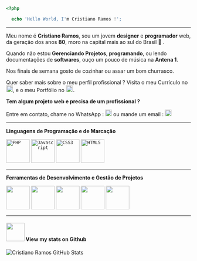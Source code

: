 ```php
<?php

  echo 'Hello World, I'm Cristiano Ramos !';

```
---- 

Meu nome é **Cristiano Ramos**, sou um jovem **designer** e **programador** web, da geração dos anos **80**, moro na capital mais ao sul do Brasil 💚 .

Quando não estou **Gerenciando Projetos**, **programando**,  ou lendo documentações de **softwares**, ouço um pouco de música na **Antena 1**. 

Nos finais de semana gosto de cozinhar ou assar um bom churrasco. 

Quer saber mais sobre o meu perfil profissional ? Visita o meu Currículo no <code><a target="_blank" href="https://www.linkedin.com/in/csramos/"><img height="18" src="https://raw.githubusercontent.com/FortAwesome/Font-Awesome/master/svgs/brands/linkedin.svg" title="Meu Currículo no Linkedin"></a></code>, e o meu Portfólio no <code><a target="_blank" href="https://www.behance.net/CSR4mos"><img height="18" src="https://github.com/FortAwesome/Font-Awesome/blob/master/svgs/brands/behance.svg" title="Meu Perfil no Behance"></a>.</code>  

**Tem algum projeto web e precisa de um profissional ?**  

Entre em contato, chame no WhatsApp : <code><a href="https://wa.me/5551998866296?text=Ol&aacute;,&nbsp;tenho&nbsp;um&nbsp;projeto&nbsp;web&nbsp;e&nbsp;estou&nbsp;interessado(a)&nbsp;nos&nbsp;seus&nbsp;servi&ccedil;os" title="Chame no Whatsapp"><img height="18" src="https://raw.githubusercontent.com/FortAwesome/Font-Awesome/master/svgs/brands/whatsapp.svg" title="Chame no WhatsApp"></a></code> ou mande um email : <code><a target="_blank" href="mailto:csramos.poa@gmail.com"><img height="18" src="https://raw.githubusercontent.com/FortAwesome/Font-Awesome/master/svgs/solid/envelope-open-text.svg" title="Envie um email"></a></code>

----


**Linguagens de Programação e de Marcação**  

<code><img height="64" src="https://raw.githubusercontent.com/FortAwesome/Font-Awesome/master/svgs/brands/php.svg" title="PHP"></code>
<code><img height="64" src="https://raw.githubusercontent.com/FortAwesome/Font-Awesome/master/svgs/brands/js.svg" title="Javascript"></code>
<code><img height="64" src="https://raw.githubusercontent.com/FortAwesome/Font-Awesome/master/svgs/brands/css3.svg" title="CSS3"></code>
<code><img height="64" src="https://raw.githubusercontent.com/FortAwesome/Font-Awesome/master/svgs/brands/html5.svg" title="HTML5"></code>

----

**Ferramentas de Desenvolvimento e Gestão de Projetos**  

<code><img height="64" src="https://raw.githubusercontent.com/FortAwesome/Font-Awesome/master/svgs/brands/bitbucket.svg"></code>
<code><img height="64" src="https://raw.githubusercontent.com/FortAwesome/Font-Awesome/master/svgs/brands/github.svg"></code>
<code><img height="64" src="https://raw.githubusercontent.com/FortAwesome/Font-Awesome/master/svgs/brands/php.svg"></code>
<code><img height="64" src="https://raw.githubusercontent.com/FortAwesome/Font-Awesome/master/svgs/brands/php.svg"></code>
<code><img height="64" src="https://raw.githubusercontent.com/FortAwesome/Font-Awesome/master/svgs/brands/php.svg"></code>



----

#### <img src="https://media.giphy.com/media/VgCDAzcKvsR6OM0uWg/giphy.gif" width="50"> View my stats on Github 
   
![Cristiano Ramos GitHub Stats](https://github-readme-stats.vercel.app/api?username=csr4mos&show_icons=true)
